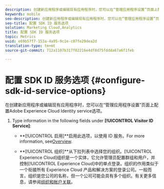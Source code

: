 ```yaml
---
description: 创建新应用程序或编辑现有应用程序时，您可以在“管理应用程序设置”页面上配置 Adobe Experience Platform 标识服务选项。
keywords: mobile
seo-description: 创建新应用程序或编辑现有应用程序时，您可以在“管理应用程序设置”页面上配置 Adobe Experience Platform 标识服务选项。
seo-title: 配置 SDK ID 服务选项
solution: Marketing Cloud,Analytics
title: 配置 SDK ID 服务选项
topic: Metrics
uuid: e69b57f7-153a-4a95-9c1e-c07fe29dea2d
translation-type: tm+mt
source-git-commit: 712a1107b317f02216e4df8d75fddda67a6f1feb

---
```



# 配置 SDK ID 服务选项 {#configure-sdk-id-service-options}

在创建新应用程序或编辑现有应用程序时，您可以在“管理应用程序设置”页面上配置Adobe Experience Cloud Identity service选项。

1. Type information in the following fields under **[!UICONTROL Visitor ID Service]**:

   * **[!UICONTROL 启用]**启用此选项，以使用 ID 服务。For more information, see[Overview](https://docs.adobe.com/content/help/en/id-service/using/intro/overview.html).

   * **[!UICONTROL 组织]**从下拉列表中选择您的组织。[!UICONTROL Experience Cloud]组织是一个实体，它允许管理员配置群组和用户，并控制[!UICONTROL Experience Cloud]中的单点登录。组织的作用类似于一个衔接所有 Experience Cloud 产品和解决方案的登录公司。一般而言，组织是您公司的名称，但一个公司可能会具有多个组织。有关更多信息，请参阅[组织和帐户关联](https://docs.adobe.com/content/help/en/core-services/interface/manage-users-and-products/organizations.html)。